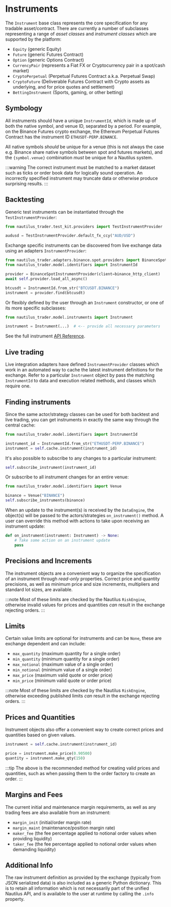 # Instruments

The `Instrument` base class represents the core specification for any tradable asset/contract. There are
currently a number of subclasses representing a range of _asset classes_ and _instrument classes_ which are supported by the platform:
- `Equity` (generic Equity)
- `Future` (generic Futures Contract)
- `Option` (generic Options Contract)
- `CurrencyPair` (represents a Fiat FX or Cryptocurrency pair in a spot/cash market)
- `CryptoPerpetual` (Perpetual Futures Contract a.k.a. Perpetual Swap)
- `CryptoFuture` (Deliverable Futures Contract with Crypto assets as underlying, and for price quotes and settlement)
- `BettingInstrument` (Sports, gaming, or other betting)

## Symbology
All instruments should have a unique `InstrumentId`, which is made up of both the native symbol, and venue ID, separated by a period.
For example, on the Binance Futures crypto exchange, the Ethereum Perpetual Futures Contract has the instrument ID `ETHUSDT-PERP.BINANCE`.

All native symbols _should_ be unique for a venue (this is not always the case e.g. Binance share native symbols between spot and futures markets), 
and the `{symbol.venue}` combination _must_ be unique for a Nautilus system.

:::warning
The correct instrument must be matched to a market dataset such as ticks or order book data for logically sound operation.
An incorrectly specified instrument may truncate data or otherwise produce surprising results.
:::

## Backtesting
Generic test instruments can be instantiated through the `TestInstrumentProvider`:

```python
from nautilus_trader.test_kit.providers import TestInstrumentProvider

audusd = TestInstrumentProvider.default_fx_ccy("AUD/USD")
```

Exchange specific instruments can be discovered from live exchange data using an adapters `InstrumentProvider`:

```python
from nautilus_trader.adapters.binance.spot.providers import BinanceSpotInstrumentProvider
from nautilus_trader.model.identifiers import InstrumentId

provider = BinanceSpotInstrumentProvider(client=binance_http_client)
await self.provider.load_all_async()

btcusdt = InstrumentId.from_str("BTCUSDT.BINANCE")
instrument = provider.find(btcusdt)
```

Or flexibly defined by the user through an `Instrument` constructor, or one of its more specific subclasses:

```python
from nautilus_trader.model.instruments import Instrument

instrument = Instrument(...)  # <-- provide all necessary parameters
```
See the full instrument [API Reference](../api_reference/model/instruments.md).

## Live trading
Live integration adapters have defined `InstrumentProvider` classes which work in an automated way to cache the 
latest instrument definitions for the exchange. Refer to a particular `Instrument` 
object by pass the matching `InstrumentId` to data and execution related methods, and classes which require one.

## Finding instruments
Since the same actor/strategy classes can be used for both backtest and live trading, you can
get instruments in exactly the same way through the central cache:

```python
from nautilus_trader.model.identifiers import InstrumentId

instrument_id = InstrumentId.from_str("ETHUSDT-PERP.BINANCE")
instrument = self.cache.instrument(instrument_id)
```

It's also possible to subscribe to any changes to a particular instrument:
```python
self.subscribe_instrument(instrument_id)
```

Or subscribe to all instrument changes for an entire venue:
```python
from nautilus_trader.model.identifiers import Venue

binance = Venue("BINANCE")
self.subscribe_instruments(binance)
```

When an update to the instrument(s) is received by the `DataEngine`, the object(s) will
be passed to the actors/strategies `on_instrument()` method. A user can override this method with actions
to take upon receiving an instrument update:

```python
def on_instrument(instrument: Instrument) -> None:
    # Take some action on an instrument update
    pass
```

## Precisions and Increments
The instrument objects are a convenient way to organize the specification of an
instrument through _read-only_ properties. Correct price and quantity precisions, as well as 
minimum price and size increments, multipliers and standard lot sizes, are available.

:::note
Most of these limits are checked by the Nautilus `RiskEngine`, otherwise invalid
values for prices and quantities _can_ result in the exchange rejecting orders.
:::

## Limits
Certain value limits are optional for instruments and can be `None`, these are exchange
dependent and can include:
- `max_quantity` (maximum quantity for a single order)
- `min_quantity` (minimum quantity for a single order)
- `max_notional` (maximum value of a single order)
- `min_notional` (minimum value of a single order)
- `max_price` (maximum valid quote or order price)
- `min_price` (minimum valid quote or order price)

:::note
Most of these limits are checked by the Nautilus `RiskEngine`, otherwise exceeding
published limits _can_ result in the exchange rejecting orders.
:::

## Prices and Quantities

Instrument objects also offer a convenient way to create correct prices
and quantities based on given values.

```python
instrument = self.cache.instrument(instrument_id)

price = instrument.make_price(0.90500)
quantity = instrument.make_qty(150)
```

:::tip
The above is the recommended method for creating valid prices and quantities, 
such as when passing them to the order factory to create an order.
:::

## Margins and Fees
The current initial and maintenance margin requirements, as well as any trading 
fees are also available from an instrument:
- `margin_init` (initial/order margin rate)
- `margin_maint` (maintenance/position margin rate)
- `maker_fee` (the fee percentage applied to notional order values when providing liquidity)
- `taker_fee` (the fee percentage applied to notional order values when demanding liquidity)

## Additional Info
The raw instrument definition as provided by the exchange (typically from JSON serialized data) is also
included as a generic Python dictionary. This is to retain all information
which is not necessarily part of the unified Nautilus API, and is available to the user
at runtime by calling the `.info` property.
